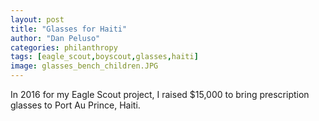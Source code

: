```yaml
---
layout: post
title: "Glasses for Haiti"
author: "Dan Peluso"
categories: philanthropy
tags: [eagle_scout,boyscout,glasses,haiti]
image: glasses_bench_children.JPG
---
```


In 2016 for my Eagle Scout project, I raised $15,000 to bring prescription glasses to Port Au Prince, Haiti. 
